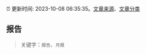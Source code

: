 :alarm_clock: 更新时间: 2023-10-08 06:35:35。[文章来源](/README.md)、[文章分类](/TAGS.md)

## 报告


> 关键字：`报告`、`月报`



